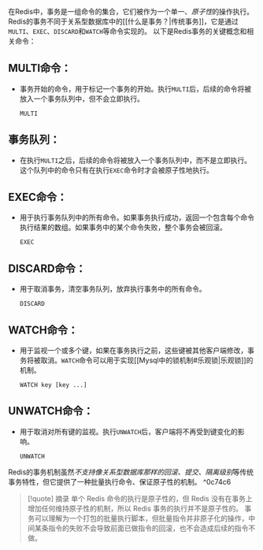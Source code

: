 在Redis中，事务是一组命令的集合，它们被作为一个单一、*原子性*的操作执行。Redis的事务不同于关系型数据库中的[[什么是事务？|传统事务]]，它是通过`MULTI`、`EXEC`、`DISCARD`和`WATCH`等命令实现的。
以下是Redis事务的关键概念和相关命令：
## MULTI命令：
   - 事务开始的命令，用于标记一个事务的开始。执行`MULTI`后，后续的命令将被放入一个事务队列中，但不会立即执行。
     ```redis
     MULTI
     ```
## 事务队列：
   - 在执行`MULTI`之后，后续的命令将被放入一个事务队列中，而不是立即执行。这个队列中的命令只有在执行`EXEC`命令时才会被原子性地执行。
## EXEC命令：
   - 用于执行事务队列中的所有命令。如果事务执行成功，返回一个包含每个命令执行结果的数组。如果事务中的某个命令失败，整个事务会被回滚。
     ```redis
     EXEC
     ```
## DISCARD命令：
   - 用于取消事务，清空事务队列，放弃执行事务中的所有命令。
     ```redis
     DISCARD
     ```
## WATCH命令：
   - 用于监视一个或多个键，如果在事务执行之前，这些键被其他客户端修改，事务将被取消。`WATCH`命令可以用于实现[[Mysql中的锁机制#乐观锁|乐观锁]]的机制。
     ```redis
     WATCH key [key ...]
     ```
## UNWATCH命令：
   - 用于取消对所有键的监视。执行`UNWATCH`后，客户端将不再受到键变化的影响。

     ```redis
     UNWATCH
     ```

Redis的事务机制虽然*不支持像关系型数据库那样的回滚、提交、隔离级别*等传统事务特性，但它提供了一种批量执行命令、保证原子性的机制。
^0c74c6

> [!quote] 摘录
> 单个 Redis 命令的执行是原子性的，但 Redis 没有在事务上增加任何维持原子性的机制，所以 Redis 事务的执行并不是原子性的。
事务可以理解为一个打包的批量执行脚本，但批量指令并非原子化的操作，中间某条指令的失败不会导致前面已做指令的回滚，也不会造成后续的指令不做。



